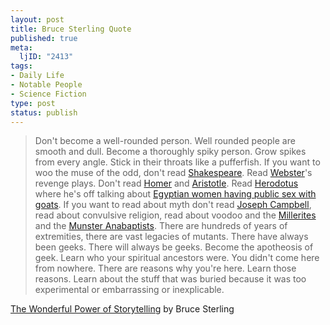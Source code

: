 ```yaml
--- 
layout: post
title: Bruce Sterling Quote
published: true
meta: 
  ljID: "2413"
tags: 
- Daily Life
- Notable People
- Science Fiction
type: post
status: publish
---
```


<blockquote>Don't become a well-rounded person.  Well rounded people are smooth and dull.  Become a thoroughly spiky person.  Grow spikes from every angle. Stick in their throats like a pufferfish.  If you want to woo the muse of the odd, don't read <a href="http://en.wikipedia.org/wiki/Shakespeare">Shakespeare</a>. Read <a href="http://en.wikipedia.org/wiki/John_Webster">Webster</a>'s revenge plays.  Don't read <a href="http://en.wikipedia.org/wiki/Homer">Homer</a> and <a href="http://en.wikipedia.org/wiki/Aristotle">Aristotle</a>. Read <a href="http://en.wikipedia.org/wiki/Herodotus">Herodotus</a> where he's off talking about <a href="http://www.perseus.tufts.edu/cgi-bin/text?lookup=hdt.+2.46&amp;vers=Loeb">Egyptian women having public sex with goats</a>.  If you want to read about myth don't read <a href="http://en.wikipedia.org/wiki/Joseph_Campbell">Joseph Campbell</a>, read about convulsive religion, read about voodoo and the <a href="http://en.wikipedia.org/wiki/Millerites">Millerites</a> and the <a href="http://en.wikipedia.org/wiki/M%C3%BCnster_Rebellion">Munster Anabaptists</a>.  There are hundreds of years of extremities, there are vast legacies of mutants.  There have always been geeks.  There will always be geeks.  Become the apotheosis of geek.  Learn who your spiritual ancestors were.  You didn't come here from nowhere.  There are reasons why you're here.  Learn those reasons.  Learn about the stuff that was buried because it was too experimental or embarrassing or inexplicable.</blockquote>
<a href="http://www.eff.org/Misc/Publications/Bruce_Sterling/comp_game_designers.article">The Wonderful Power of Storytelling</a> by Bruce Sterling
